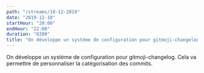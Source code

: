 ```yaml
---
path: "/streams/10-12-2019"
date: "2019-12-10"
startHour: "20:00"
endHour: "22:00"
duration: "0200"
title: "On développe un système de configuration pour gitmoji-changelog"
---
```


On développe un système de configuration pour gitmoji-changelog. Cela va permettre de personnaliser la catégorisation des commits.

